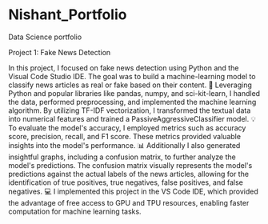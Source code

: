 # Nishant_Portfolio
Data Science portfolio

Project 1: Fake News Detection

In this project, I focused on fake news detection using Python and the Visual Code Studio IDE. The goal was to build a machine-learning model to classify news articles as real or fake based on their content. 
🔧 Leveraging Python and popular libraries like pandas, numpy, and sci-kit-learn, I handled the data, performed preprocessing, and implemented the machine learning algorithm. By utilizing TF-IDF vectorization, I transformed the textual data into numerical features and trained a PassiveAggressiveClassifier model. 
💡 To evaluate the model's accuracy, I employed metrics such as accuracy score, precision, recall, and F1 score. These metrics provided valuable insights into the model's performance. 
📊 Additionally I also generated insightful graphs, including a confusion matrix, to further analyze the model's predictions. The confusion matrix visually represents the model's predictions against the actual labels of the news articles, allowing for the identification of true positives, true negatives, false positives, and false negatives. 
💻 I implemented this project in the VS Code IDE, which provided the advantage of free access to GPU and TPU resources, enabling faster computation for machine learning tasks.
